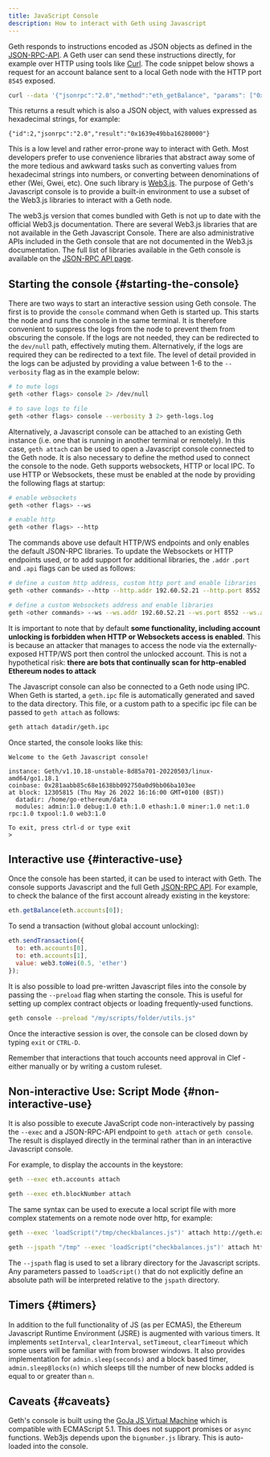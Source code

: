 ```yaml
---
title: JavaScript Console
description: How to interact with Geth using Javascript
---
```


Geth responds to instructions encoded as JSON objects as defined in the [JSON-RPC-API](/docs/interacting-with-geth/rpc). A Geth user can send these instructions directly, for example over HTTP using tools like [Curl](https://github.com/curl/curl). The code snippet below shows a request for an account balance sent to a local Geth node with the HTTP port `8545` exposed.

```sh
curl --data '{"jsonrpc":"2.0","method":"eth_getBalance", "params": ["0x9b1d35635cc34752ca54713bb99d38614f63c955", "latest"], "id":2}' -H "Content-Type: application/json" localhost:8545
```

This returns a result which is also a JSON object, with values expressed as hexadecimal strings, for example:

```terminal
{"id":2,"jsonrpc":"2.0","result":"0x1639e49bba16280000"}
```

This is a low level and rather error-prone way to interact with Geth. Most developers prefer to use convenience libraries that abstract away some of the more tedious and awkward tasks such as converting values from hexadecimal strings into numbers, or converting between denominations of ether (Wei, Gwei, etc). One such library is [Web3.js](https://web3js.readthedocs.io/en/v1.7.3/).
The purpose of Geth's Javascript console is to provide a built-in environment to use a subset of the Web3.js libraries to interact with a Geth node.

<Note>The web3.js version that comes bundled with Geth is not up to date with the official Web3.js documentation. There are several Web3.js libraries that are not available in the Geth Javascript Console. There are also administrative APIs included in the Geth console that are not documented in the Web3.js documentation. The full list of libraries available in the Geth console is available on the [JSON-RPC API page](/docs/interacting-with-geth/rpc).</Note>

## Starting the console {#starting-the-console}

There are two ways to start an interactive session using Geth console. The first is to provide the `console` command when Geth is started up. This starts the node and runs the console in the same terminal. It is therefore convenient to suppress the logs from the node to prevent them from obscuring the console. If the logs are not needed, they can be redirected to the `dev/null` path, effectively muting them. Alternatively, if the logs are required they can be redirected to a text file. The level of detail provided in the logs can be adjusted by providing a value between 1-6 to the `--verbosity` flag as in the example below:

```sh
# to mute logs
geth <other flags> console 2> /dev/null

# to save logs to file
geth <other flags> console --verbosity 3 2> geth-logs.log
```

Alternatively, a Javascript console can be attached to an existing Geth instance (i.e. one that is running in another terminal or remotely). In this case, `geth attach` can be used to open a Javascript console connected to the Geth node. It is also necessary to define the method used to connect the console to the node. Geth supports websockets, HTTP or local IPC. To use HTTP or Websockets, these must be enabled at the node by providing the following flags at startup:

```sh
# enable websockets
geth <other flags> --ws

# enable http
geth <other flags> --http
```

The commands above use default HTTP/WS endpoints and only enables the default JSON-RPC libraries. To update the Websockets or HTTP endpoints used, or to add support for additional libraries, the `.addr` `.port` and `.api` flags can be used as follows:

```sh
# define a custom http address, custom http port and enable libraries
geth <other commands> --http --http.addr 192.60.52.21 --http.port 8552 --http.api eth,web3,admin

# define a custom Websockets address and enable libraries
geth <other commands> --ws --ws.addr 192.60.52.21 --ws.port 8552 --ws.api eth,web3,admin
```

It is important to note that by default **some functionality, including account unlocking is forbidden when HTTP or Websockets access is enabled**. This is because an attacker that manages to access the node via the externally-exposed HTTP/WS port then control the unlocked account. This is not a hypothetical risk: **there are bots that continually scan for http-enabled Ethereum nodes to attack**

The Javascript console can also be connected to a Geth node using IPC. When Geth is started, a `geth.ipc` file is automatically generated and saved to the data directory. This file, or a custom path to a specific ipc file can be passed to `geth attach` as follows:

```sh
geth attach datadir/geth.ipc
```

Once started, the console looks like this:

```terminal
Welcome to the Geth Javascript console!

instance: Geth/v1.10.18-unstable-8d85a701-20220503/linux-amd64/go1.18.1
coinbase: 0x281aabb85c68e1638bb092750a0d9bb06ba103ee
at block: 12305815 (Thu May 26 2022 16:16:00 GMT+0100 (BST))
  datadir: /home/go-ethereum/data
  modules: admin:1.0 debug:1.0 eth:1.0 ethash:1.0 miner:1.0 net:1.0 rpc:1.0 txpool:1.0 web3:1.0

To exit, press ctrl-d or type exit
>
```

## Interactive use {#interactive-use}

Once the console has been started, it can be used to interact with Geth. The console supports Javascript and the full Geth [JSON-RPC API](/docs/interacting-with-geth/rpc). For example, to check the balance of the first account already existing in the keystore:

```js
eth.getBalance(eth.accounts[0]);
```

To send a transaction (without global account unlocking):

```js
eth.sendTransaction({
  to: eth.accounts[0],
  to: eth.accounts[1],
  value: web3.toWei(0.5, 'ether')
});
```

It is also possible to load pre-written Javascript files into the console by passing the `--preload` flag when starting the console. This is useful for setting up complex contract objects or loading frequently-used functions.

```sh
geth console --preload "/my/scripts/folder/utils.js"
```

Once the interactive session is over, the console can be closed down by typing `exit` or `CTRL-D`.

Remember that interactions that touch accounts need approval in Clef - either manually or by writing a custom ruleset.

## Non-interactive Use: Script Mode {#non-interactive-use}

It is also possible to execute JavaScript code non-interactively by passing the `--exec` and a JSON-RPC-API endpoint to `geth attach` or `geth console`. The result is displayed directly in the terminal rather than in an interactive Javascript console.

For example, to display the accounts in the keystore:

```sh
geth --exec eth.accounts attach
```

```sh
geth --exec eth.blockNumber attach
```

The same syntax can be used to execute a local script file with more complex statements on a remote node over http, for example:

```sh
geth --exec 'loadScript("/tmp/checkbalances.js")' attach http://geth.example.org:8545

geth --jspath "/tmp" --exec 'loadScript("checkbalances.js")' attach http://geth.example.org:8545
```

The `--jspath` flag is used to set a library directory for the Javascript scripts. Any parameters passed to `loadScript()` that do not explicitly define an absolute path will be interpreted relative to the `jspath` directory.

## Timers {#timers}

In addition to the full functionality of JS (as per ECMA5), the Ethereum Javascript Runtime Environment (JSRE) is augmented with various timers. It implements `setInterval`, `clearInterval`, `setTimeout`, `clearTimeout` which some users will be familiar with from browser windows. It also provides implementation for `admin.sleep(seconds)` and a block based timer, `admin.sleepBlocks(n)` which sleeps till the number of new blocks added is equal to or greater than `n`.

## Caveats {#caveats}

Geth's console is built using the [GoJa JS Virtual Machine](https://github.com/dop251/goja) which is compatible with ECMAScript 5.1. This does not support promises or `async` functions. Web3js depends upon the `bignumber.js` library. This is auto-loaded into the console.
